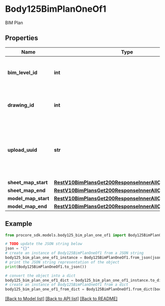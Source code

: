 # Body125BimPlanOneOf1

BIM Plan

## Properties

Name | Type | Description | Notes
------------ | ------------- | ------------- | -------------
**bim_level_id** | **int** | ID of the BIM Level to be associated to the plan | 
**drawing_id** | **int** | ID of the Drawing to be associated to the plan | [optional] 
**upload_uuid** | **str** | UUID of uploaded 2D sheet image. One of drawing_id or upload_uid is required | [optional] 
**sheet_map_start** | [**RestV10BimPlansGet200ResponseInnerAllOfSheetMapStart**](RestV10BimPlansGet200ResponseInnerAllOfSheetMapStart.md) |  | [optional] 
**sheet_map_end** | [**RestV10BimPlansGet200ResponseInnerAllOfSheetMapStart**](RestV10BimPlansGet200ResponseInnerAllOfSheetMapStart.md) |  | [optional] 
**model_map_start** | [**RestV10BimPlansGet200ResponseInnerAllOfModelMapStart**](RestV10BimPlansGet200ResponseInnerAllOfModelMapStart.md) |  | [optional] 
**model_map_end** | [**RestV10BimPlansGet200ResponseInnerAllOfModelMapStart**](RestV10BimPlansGet200ResponseInnerAllOfModelMapStart.md) |  | [optional] 

## Example

```python
from procore_sdk.models.body125_bim_plan_one_of1 import Body125BimPlanOneOf1

# TODO update the JSON string below
json = "{}"
# create an instance of Body125BimPlanOneOf1 from a JSON string
body125_bim_plan_one_of1_instance = Body125BimPlanOneOf1.from_json(json)
# print the JSON string representation of the object
print(Body125BimPlanOneOf1.to_json())

# convert the object into a dict
body125_bim_plan_one_of1_dict = body125_bim_plan_one_of1_instance.to_dict()
# create an instance of Body125BimPlanOneOf1 from a dict
body125_bim_plan_one_of1_from_dict = Body125BimPlanOneOf1.from_dict(body125_bim_plan_one_of1_dict)
```
[[Back to Model list]](../README.md#documentation-for-models) [[Back to API list]](../README.md#documentation-for-api-endpoints) [[Back to README]](../README.md)


